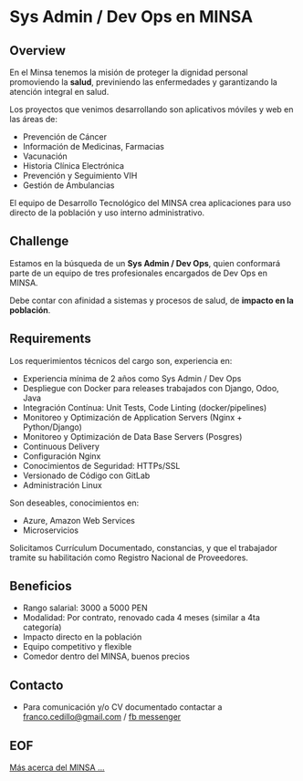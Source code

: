 Sys Admin / Dev Ops en MINSA
============================

Overview
--------

 En el Minsa tenemos la misión de proteger la dignidad personal promoviendo la __salud__, previniendo las enfermedades y garantizando la atención integral en salud.

 Los proyectos que venimos desarrollando son aplicativos móviles y web en las áreas de:

- Prevención de Cáncer
- Información de Medicinas, Farmacias
- Vacunación
- Historia Clínica Electrónica
- Prevención y Seguimiento VIH
- Gestión de Ambulancias

 El equipo de Desarrollo Tecnológico del MINSA crea aplicaciones para uso directo de la población y uso interno administrativo.


Challenge
---------

 Estamos en la búsqueda de un __Sys Admin / Dev Ops__, quien conformará parte de un equipo de tres profesionales encargados de Dev Ops en MINSA. 

 Debe contar con afinidad a sistemas y procesos de salud, de __impacto en la población__.


Requirements
------------

 Los requerimientos técnicos del cargo son, experiencia en:

- Experiencia mínima de 2 años como Sys Admin / Dev Ops
- Despliegue con Docker para releases trabajados con Django, Odoo, Java
- Integración Contínua: Unit Tests, Code Linting (docker/pipelines)
- Monitoreo y Optimización de Application Servers (Nginx + Python/Django)
- Monitoreo y Optimización de Data Base Servers (Posgres)
- Continuous Delivery
- Configuración Nginx
- Conocimientos de Seguridad: HTTPs/SSL
- Versionado de Código con GitLab
- Administración Linux

 Son deseables, conocimientos en:

- Azure, Amazon Web Services
- Microservicios


 Solicitamos Currículum Documentado, constancias, y que el trabajador tramite su habilitación como Registro Nacional de Proveedores.


Beneficios
----------

- Rango salarial: 3000 a 5000 PEN
- Modalidad: Por contrato, renovado cada 4 meses (similar a 4ta categoría)
- Impacto directo en la población
- Equipo competitivo y flexible
- Comedor dentro del MINSA, buenos precios


Contacto
--------

- Para comunicación y/o CV documentado contactar a franco.cedillo@gmail.com / [fb messenger](http://m.me/franco.cedillo)


EOF
---


[Más acerca del MINSA ...](./read-more.md)

